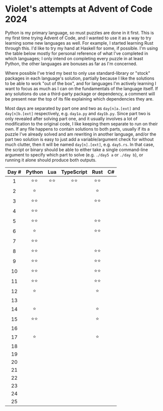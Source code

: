 # Violet's attempts at Advent of Code 2024

Python is my primary language, so must puzzles are done in it first. This is my first time trying Advent of Code, and I wanted to use it as a way to try learning some new languages as well. For example, I started learning Rust through this. I'd like to try my hand at Haskell for some, if possible. I'm using the table below mostly for personal reference of what I've completed in which languages; I only intend on completing every puzzle in at least Python, the other languages are bonuses as far as I'm concerned.

Where possible I've tried my best to only use standard-library or "stock" packages in each language's solution, partially because I like the solutions to be able to work "out of the box", and for languages I'm actively learning I want to focus as much as I can on the fundamentals of the language itself. If any solutions do use a third-party package or dependency, a comment will be present near the top of its file explaining which dependencies they are.

Most days are separated by part one and two as `day[n]a.[ext]` and `day[n]b.[ext]` respectively, e.g. `day1a.py` and `day1b.py`. Since part two is only revealed after solving part one, and it usually involves a lot of modification to the original code, I like keeping them separate to run on their own. If any file happens to contain solutions to both parts, usually if its a puzzle I've already solved and am rewriting in another language, and/or the part two solution is easy to just add a variable/argument check for without much clutter, then it will be named `day[n].[ext]`, e.g. `day5.rs`. In that case, the script or binary should be able to either take a single command-line argument to specify which part to solve (e.g. `./day5 a` or `./day b`), or running it alone should produce both outputs.

| Day # | Python | Lua | TypeScript | Rust | C# |
| :-:   | :-:    | :-: | :-:        | :-:  | :-:|
|1      |⭐⭐|⭐⭐|⭐⭐|⭐⭐||
|2      |⭐|||⭐||
|3      |⭐⭐|||⭐⭐||
|4      |⭐⭐|||||
|5      |⭐⭐|||⭐⭐||
|6      |⭐|||⭐⭐||
|7      |⭐⭐|||||
|8      |⭐⭐|||⭐⭐||
|9      |⭐⭐|||⭐⭐||
|10     |⭐⭐|||⭐⭐||
|11     |⭐⭐|||⭐⭐||
|12     |⭐|||⭐||
|13     ||||||
|14     |⭐|||⭐||
|15     |⭐⭐|||⭐||
|16     ||||||
|17     |⭐|||⭐||
|18     ||||||
|19     ||||||
|20     ||||||
|21     ||||||
|22     ||||||
|23     ||||||
|24     ||||||
|25     ||||||
